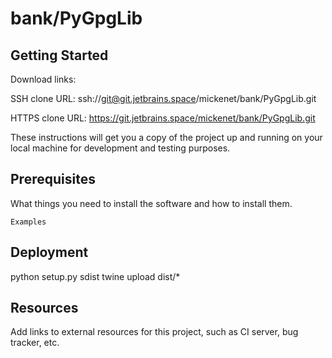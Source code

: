 # bank/PyGpgLib



## Getting Started

Download links:

SSH clone URL: ssh://git@git.jetbrains.space/mickenet/bank/PyGpgLib.git

HTTPS clone URL: https://git.jetbrains.space/mickenet/bank/PyGpgLib.git



These instructions will get you a copy of the project up and running on your local machine for development and testing purposes.

## Prerequisites

What things you need to install the software and how to install them.

```
Examples
```

## Deployment
python setup.py sdist
twine upload dist/*

## Resources

Add links to external resources for this project, such as CI server, bug tracker, etc.
